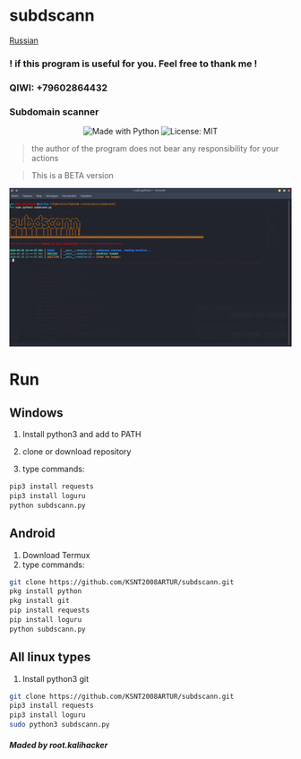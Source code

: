 
# subdscann
[Russian](readme-rus.md) 
### ! if this program is useful for you. Feel free to thank me  !
###         QIWI: +79602864432

###                   Subdomain scanner
<p align="center">
    <img alt="Made with Python" src="https://img.shields.io/badge/Made%20with-Python-%23FFD242?logo=python&logoColor=white"> 
    <img alt="License: MIT" src="https://img.shields.io/badge/License-MIT-yellow.svg" target="_blank" />

</p>

> the author of the program does not bear any responsibility for your actions

> This is a BETA version

![subdscann](https://github.com/KSNT2008ARTUR/subdscann/blob/master/subdscann_demo.png "subdscann")

#                            Run
## Windows

1. Install python3 and add to PATH

2. clone or download repository

3. type commands:
```cmd
pip3 install requests
pip3 install loguru
python subdscann.py
```

## Android
1. Download Termux
2. type commands:
``` bash
git clone https://github.com/KSNT2008ARTUR/subdscann.git
pkg install python
pkg install git
pip install requests
pip install loguru
python subdscann.py
```

## All linux types
1. Install python3 git
``` bash
git clone https://github.com/KSNT2008ARTUR/subdscann.git
pip3 install requests
pip3 install loguru
sudo python3 subdscann.py
```
##### Maded by root.kalihacker
